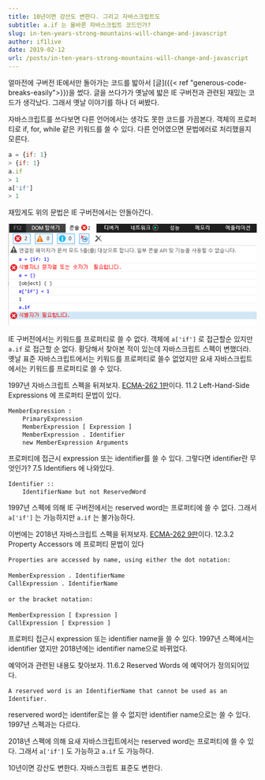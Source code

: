```yaml
---
title: 10년이면 강산도 변한다. 그리고 자바스크립트도
subtitle: a.if 는 올바른 자바스크립트 코드인가?
slug: in-ten-years-strong-mountains-will-change-and-javascript
author: if1live
date: 2019-02-12
url: /posts/in-ten-years-strong-mountains-will-change-and-javascript
---
```


얼마전에 구버전 IE에서만 돌아가는 코드를 밟아서 [글]({{< ref "generous-code-breaks-easily">}})을 썼다.
글을 쓰다가가 옛날에 밟은 IE 구버전과 관련된 재밌는 코드가 생각났다.
그래서 옛날 이야기를 하나 더 써봤다.

자바스크립트를 쓰다보면 다른 언어에서는 생각도 못한 코드를 가끔본다.
객체의 프로퍼티로 if, for, while 같은 키워드를 쓸 수 있다.
다른 언어였으면 문법에러로 처리했을지 모른다.

```javascript
a = {if: 1}
> {if: 1}
a.if
> 1
a['if']
> 1
```

재밌게도 위의 문법은 IE 구버전에서는 안돌아간다. 

![ie](ie-legacy-property.png)

IE 구버전에서는 키워드를 프로퍼티로 쓸 수 없다. 객체에 `a['if']` 로 접근할순 있지만 `a.if` 로 접근할 순 없다.
황당해서 찾아본 적이 있는데 자바스크립트 스펙이 변했더라.
옛날 표준 자바스크립트에서는 키워드를 프로퍼티로 쓸수 없었지만 요새 자바스크립트에서는 키워드를 프로퍼티로 쓸 수 있다. 

1997년 자바스크립트 스펙을 뒤져보자. [ECMA-262 1판][js-1]이다.
11.2 Left-Hand-Side Expressions 에 프로퍼티 문법이 있다.

```
MemberExpression :
    PrimaryExpression
    MemberExpression [ Expression ]
    MemberExpression . Identifier
    new MemberExpression Arguments
```

프로퍼티에 접근시 expression 또는 identifier를 쓸 수 있다.
그렇다면 identifier란 무엇인가? 7.5 Identifiers 에 나와있다.

```
Identifier ::
    IdentifierName but not ReservedWord
```

1997년 스펙에 의해 IE 구버전에서는 reserved word는 프로퍼티에 쓸 수 없다.
그래서 `a['if']` 는 가능하지만 `a.if` 는 불가능하다.


이번에는 2018년 자바스크립트 스펙을 뒤져보자. [ECMA-262 9판][js-9]이다.
12.3.2 Property Accessors 에 프로퍼티 문법이 있다

```
Properties are accessed by name, using either the dot notation:

MemberExpression . IdentifierName
CallExpression . IdentifierName

or the bracket notation:

MemberExpression [ Expression ]
CallExpression [ Expression ]
```

프로퍼티 접근시 expression 또는 identifier name을 쓸 수 있다. 
1997년 스펙에서는 identifier 였지만 2018년에는 identifier name으로 바뀌었다.

예약어과 관련된 내용도 찾아보자.  11.6.2 Reserved Words 에 예약어가 정의되어있다.

```
A reserved word is an IdentifierName that cannot be used as an Identifier.
```

reservered word는 identifer로는 쓸 수 없지만 identifier name으로는 쓸 수 있다. 1997년 스펙과는 다르다.

2018년 스펙에 의해 요새 자바스크립트에서는 reserved word는 프로퍼티에 쓸 수 있다.
그래서 `a['if']` 도 가능하고 `a.if` 도 가능하다.

10년이면 강산도 변한다. 자바스크립트 표준도 변한다.

[js-1]: https://www.ecma-international.org/publications/files/ECMA-ST-ARCH/ECMA-262,%201st%20edition,%20June%201997.pdf
[js-9]: https://www.ecma-international.org/publications/files/ECMA-ST/Ecma-262.pdf

